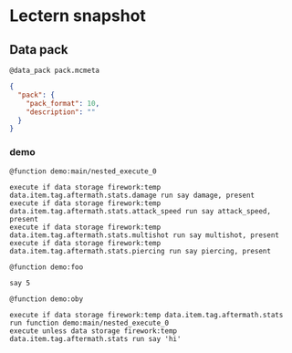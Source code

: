 # Lectern snapshot

## Data pack

`@data_pack pack.mcmeta`

```json
{
  "pack": {
    "pack_format": 10,
    "description": ""
  }
}
```

### demo

`@function demo:main/nested_execute_0`

```mcfunction
execute if data storage firework:temp data.item.tag.aftermath.stats.damage run say damage, present
execute if data storage firework:temp data.item.tag.aftermath.stats.attack_speed run say attack_speed, present
execute if data storage firework:temp data.item.tag.aftermath.stats.multishot run say multishot, present
execute if data storage firework:temp data.item.tag.aftermath.stats.piercing run say piercing, present
```

`@function demo:foo`

```mcfunction
say 5
```

`@function demo:oby`

```mcfunction
execute if data storage firework:temp data.item.tag.aftermath.stats run function demo:main/nested_execute_0
execute unless data storage firework:temp data.item.tag.aftermath.stats run say 'hi'
```
